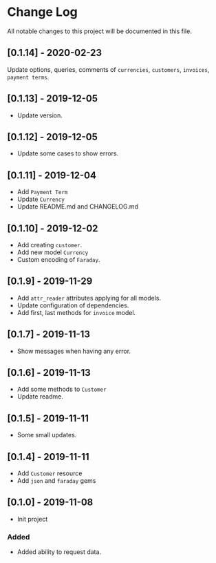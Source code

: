 # Change Log

All notable changes to this project will be documented in this file.

## [0.1.14] - 2020-02-23

Update options, queries, comments of `currencies`, `customers`, `invoices`, `payment terms`.

## [0.1.13] - 2019-12-05

- Update version.

## [0.1.12] - 2019-12-05

- Update some cases to show errors.

## [0.1.11] - 2019-12-04

- Add `Payment Term`
- Update `Currency`
- Update README.md and CHANGELOG.md

## [0.1.10] - 2019-12-02

- Add creating `customer`.
- Add new model `Currency`
- Custom encoding of `Faraday`.

## [0.1.9] - 2019-11-29

- Add `attr_reader` attributes applying for all models.
- Update configuration of dependencies.
- Add first, last methods for `invoice` model.

## [0.1.7] - 2019-11-13

- Show messages when having any error.

## [0.1.6] - 2019-11-13

- Add some methods to `Customer`
- Update readme.

## [0.1.5] - 2019-11-11

- Some small updates.

## [0.1.4] - 2019-11-11

- Add `Customer` resource
- Add `json` and `faraday` gems

## [0.1.0] - 2019-11-08

- Init project

### Added

- Added ability to request data.
